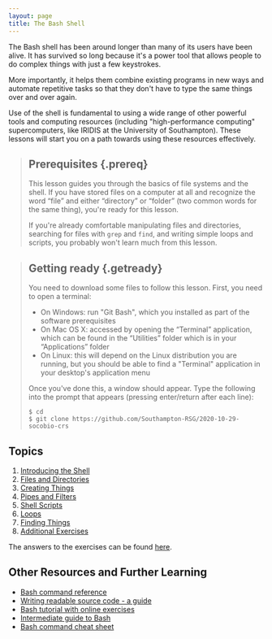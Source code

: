 ```yaml
---
layout: page
title: The Bash Shell
---
```

The Bash shell has been around longer than many of its users have been alive.
It has survived so long because it's a power tool
that allows people to do complex things with just a few keystrokes.

More importantly,
it helps them combine existing programs in new ways
and automate repetitive tasks
so that they don't have to type the same things over and over again.

Use of the shell is fundamental to using a wide range of other powerful tools 
and computing resources (including "high-performance computing" supercomputers, like IRIDIS at the University of Southampton).
These lessons will start you on a path towards using these resources effectively.

> ## Prerequisites {.prereq}
>
> This lesson guides you through the basics of file systems and the
> shell.  If you have stored files on a computer at all and recognize
> the word “file” and either “directory” or “folder” (two common words
> for the same thing), you're ready for this lesson.
>
> If you're already comfortable manipulating files and directories,
> searching for files with `grep` and `find`, and writing simple loops
> and scripts, you probably won't learn much from this lesson.

> ## Getting ready {.getready}
>
> You need to download some files to follow this lesson. First, you need to open a terminal:
> 
> - On Windows: run "Git Bash", which you installed as part of the software prerequisites
> - On Mac OS X: accessed by opening the “Terminal” application, which can be found in the “Utilities” folder which is in your “Applications” folder
> - On Linux: this will depend on the Linux distribution you are running, but you should be able to find a "Terminal" application in your desktop's application menu
> 
> Once you've done this, a window should appear. Type the following into the 
> prompt that appears (pressing enter/return after each line):
> 
> ~~~ {.input}
> $ cd
> $ git clone https://github.com/Southampton-RSG/2020-10-29-socobio-crs
> ~~~

## Topics

1.  [Introducing the Shell](00-intro.html)
2.  [Files and Directories](01-filedir.html)
3.  [Creating Things](02-create.html)
4.  [Pipes and Filters](03-pipefilter.html)
5.  [Shell Scripts](04-script.html)
6.  [Loops](05-loop.html)
7.  [Finding Things](06-find.html)
8.  [Additional Exercises](07-additional-exercises.html)

The answers to the exercises can be found [here](answers.html).

## Other Resources and Further Learning

*   [Bash command reference](reference.html)
*   [Writing readable source code - a guide](https://software.ac.uk/resources/guides/writing-readable-source-code)
*   [Bash tutorial with online exercises](https://learnshell.org/)
*   [Intermediate guide to Bash](https://www.linode.com/docs/guides/an-intermediate-guide-to-bash-scripting/)
*   [Bash command cheat sheet](https://hackr.io/blog/linux-cheat-sheet)
